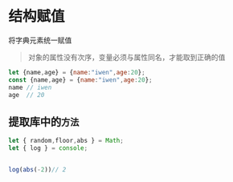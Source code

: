 # 结构赋值

将字典元素统一赋值

> 对象的属性没有次序，变量必须与属性同名，才能取到正确的值

```js
let {name,age} = {name:"iwen",age:20};
const {name,age} = {name:"iwen",age:20};
name // iwen
age  // 20
```

## 提取库中的`方法`

```js
let { random,floor,abs } = Math;
let { log } = console;


log(abs(-2))// 2
```
